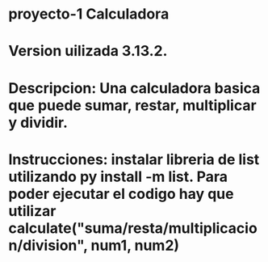 # proyecto-1 Calculadora
# Version uilizada 3.13.2. 
# Descripcion: Una calculadora basica que puede sumar, restar, multiplicar y dividir. 
# Instrucciones: instalar libreria de list utilizando py install -m list. Para poder ejecutar el codigo hay que utilizar calculate("suma/resta/multiplicacion/division", num1, num2)

